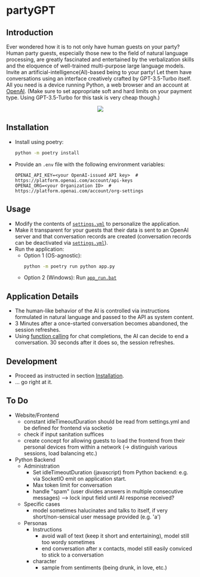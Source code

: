 # partyGPT

## Introduction
Ever wondered how it is to not only have human guests on your party?
Human party guests, especially those new to the field of natural language processing, are greatly fascinated and entertained by the verbalization skills and the eloquence of well-trained multi-purpose large language models.
Invite an artificial-intelligence(AI)-based being to your party!
Let them have conversations using an interface creatively crafted by GPT-3.5-Turbo itself.
All you need is a device running Python, a web browser and an account at [OpenAI](https://platform.openai.com).
(Make sure to set appropriate soft and hard limits on your payment type. Using GPT-3.5-Turbo for this task is very cheap though.)

<p align="center">
  <img src="doc/user_interface.png" />
</p>


## Installation
* Install using poetry:
    ```sh
    python -m poetry install
    ```
* Provide an `.env` file with the following environment variables:
    ```.env
    OPENAI_API_KEY=<your OpenAI-issued API key>  # https://platform.openai.com/account/api-keys
    OPENAI_ORG=<your Organization ID>  # https://platform.openai.com/account/org-settings
    ```

## Usage
* Modify the contents of [`settings.yml`](settings.yml) to personalize the application.
* Make it transparent for your guests that their data is sent to an OpenAI server and that conversation records are created (conversation records can be deactivated via [`settings.yml`](settings.yml)).
* Run the application:
    * Option 1 (OS-agnostic):
        ```sh
        python -m poetry run python app.py
        ```
    * Option 2 (Windows): Run [`app_run.bat`](app_run.bat)

## Application Details
* The human-like behavior of the AI is controlled via instructions formulated in natural language and passed to the API as system content.
* 3 Minutes after a once-started conversation becomes abandoned, the session refreshes.
* Using [function calling](https://platform.openai.com/docs/guides/gpt/function-calling) for chat completions, the AI can decide to end a conversation. 30 seconds after it does so, the session refreshes.

## Development
* Proceed as instructed in section [Installation](#installation).
* ... go right at it.

## To Do
* Website/Frontend
    * constant idleTimeoutDuration should be read from settings.yml and be defined for frontend via socketio
    * check if input sanitation suffices
    * create concept for allowing guests to load the frontend from their personal devices from within a network (-> distinguish various sessions, load balancing etc.)
* Python Backend
    * Administration
        * Set idleTimeoutDuration (javascript) from Python backend: e.g. via SocketIO emit on application start.
        * Max token limit for conversation
        * handle "spam" (user divides answers in multiple consecutive messages) --> lock input field until AI response received?
    * Specific cases
        * model sometimes halucinates and talks to itself, if very short/non-sensical user message provided (e.g. 'a')
    * Personas
        * Instructions
            * avoid wall of text (keep it short and entertaining), model still too wordy sometimes
            * end conversation after x contacts, model still easily conviced to stick to a conversation
        * character
            * sample from sentiments (being drunk, in love, etc.)

